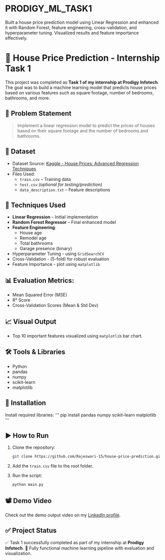 # PRODIGY_ML_TASK1
Built a house price prediction model using Linear Regression and enhanced it with Random Forest, feature engineering, cross-validation, and hyperparameter tuning. Visualized results and feature importance effectively.

# 🏡 House Price Prediction - Internship Task 1

This project was completed as **Task 1 of my internship at Prodigy Infotech**. The goal was to build a machine learning model that predicts house prices based on various features such as square footage, number of bedrooms, bathrooms, and more.

## 📌 Problem Statement

> Implement a linear regression model to predict the prices of houses based on their square footage and the number of bedrooms and bathrooms.

## 📂 Dataset

- Dataset Source: [Kaggle - House Prices: Advanced Regression Techniques](https://www.kaggle.com/competitions/house-prices-advanced-regression-techniques)
- Files Used:
  - `train.csv` – Training data
  - `test.csv` *(optional for testing/prediction)*
  - `data_description.txt` – Feature descriptions

## 🧠 Techniques Used

- **Linear Regression** – Initial implementation
- **Random Forest Regressor** – Final enhanced model
- **Feature Engineering**:
  - House age
  - Remodel age
  - Total bathrooms
  - Garage presence (binary)
- Hyperparameter Tuning - using `GridSearchCV`
- Cross-Validation - (5-fold) for robust evaluation
- Feature Importance - plot using `matplotlib`

## 📊 Evaluation Metrics:
- Mean Squared Error (MSE)
- R² Score
- Cross-Validation Scores (Mean & Std Dev)

## 📈 Visual Output
- Top 10 important features visualized using `matplotlib` bar chart.

## 🛠️ Tools & Libraries
- Python
- pandas
- numpy
- scikit-learn
- matplotlib

## 🔧 Installation

Install required libraries:
'''
pip install pandas numpy scikit-learn matplotlib
'''

## ▶️ How to Run

1. Clone the repository:

   ```bash
   git clone https://github.com/Rajeswari-15/house-price-prediction.git
   ```
2. Add the `train.csv` file to the root folder.
3. Run the script:

   ```bash
   python main.py
   ```

## 📽 Demo Video

Check out the demo output video on my [LinkedIn profile](https://linkedin.com/in/yada-rajeshwari-022b8530b).


## ✅ Project Status

✅ Task 1 successfully completed as part of my internship at **Prodigy Infotech**.
📌 Fully functional machine learning pipeline with evaluation and visualization.
